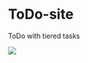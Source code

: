 # ToDo-site
ToDo with tiered tasks

![][logo]

[logo]: https://github.com/ekinel/ToDo-site/blob/master/images/scrin-1.PNG
